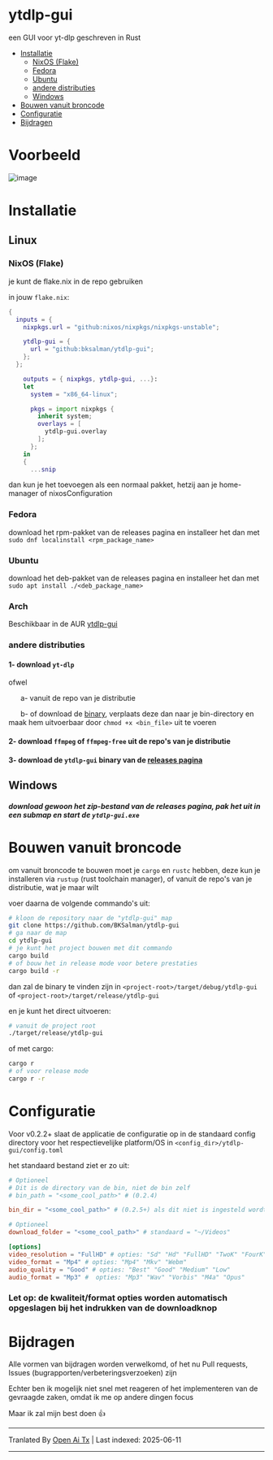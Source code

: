 # ytdlp-gui
een GUI voor yt-dlp geschreven in Rust

- [Installatie](https://github.com/BKSalman/ytdlp-gui#installation)
  - [NixOS (Flake)](https://github.com/BKSalman/ytdlp-gui#nixos-flake)
  - [Fedora](https://github.com/BKSalman/ytdlp-gui#fedora)
  - [Ubuntu](https://github.com/BKSalman/ytdlp-gui#ubuntu)
  - [andere distributies](https://github.com/BKSalman/ytdlp-gui#other-distributions)
  - [Windows](https://github.com/BKSalman/ytdlp-gui#windows)
- [Bouwen vanuit broncode](https://github.com/BKSalman/ytdlp-gui#build-from-source)
- [Configuratie](https://github.com/BKSalman/ytdlp-gui#configuration)
- [Bijdragen](https://github.com/BKSalman/ytdlp-gui#contribution)

# Voorbeeld
![image](https://raw.githubusercontent.com/BKSalman/ytdlp-gui/main/assets/edeecfe8-4d5b-4f10-b5e3-35188d9a23a5)


# Installatie
## Linux

### NixOS (Flake)
je kunt de flake.nix in de repo gebruiken

in jouw `flake.nix`:
```nix
{
  inputs = {
    nixpkgs.url = "github:nixos/nixpkgs/nixpkgs-unstable";

    ytdlp-gui = {
      url = "github:bksalman/ytdlp-gui";
    };
  };

    outputs = { nixpkgs, ytdlp-gui, ...}:
    let
      system = "x86_64-linux";

      pkgs = import nixpkgs {
        inherit system;
        overlays = [
          ytdlp-gui.overlay
        ];
      };
    in
    {
      ...snip
```

dan kun je het toevoegen als een normaal pakket, hetzij aan je home-manager of nixosConfiguration

### Fedora
download het rpm-pakket van de releases pagina en installeer het dan met ``sudo dnf localinstall <rpm_package_name>``

### Ubuntu
download het deb-pakket van de releases pagina en installeer het dan met ``sudo apt install ./<deb_package_name>``

### Arch

Beschikbaar in de AUR [ytdlp-gui](https://aur.archlinux.org/packages/ytdlp-gui)

### andere distributies

#### 1- download ``yt-dlp``
ofwel

&nbsp; &nbsp; &nbsp; a- vanuit de repo van je distributie

&nbsp; &nbsp; &nbsp; b- of download de [binary](https://github.com/yt-dlp/yt-dlp/releases/latest/download/yt-dlp), verplaats deze dan naar je bin-directory en maak hem uitvoerbaar door `chmod +x <bin_file>` uit te voeren

#### 2- download ``ffmpeg`` of ``ffmpeg-free`` uit de repo's van je distributie


#### 3- download de ``ytdlp-gui`` binary van de [releases pagina](https://github.com/BKSalman/ytdlp-gui/releases)

## Windows
##### download gewoon het zip-bestand van de releases pagina, pak het uit in een submap en start de ``ytdlp-gui.exe``

# Bouwen vanuit broncode
om vanuit broncode te bouwen moet je `cargo` en `rustc` hebben, deze kun je installeren via `rustup` (rust toolchain manager), of vanuit de repo's van je distributie, wat je maar wilt

voer daarna de volgende commando's uit:
```bash
# kloon de repository naar de "ytdlp-gui" map
git clone https://github.com/BKSalman/ytdlp-gui
# ga naar de map
cd ytdlp-gui
# je kunt het project bouwen met dit commando
cargo build
# of bouw het in release mode voor betere prestaties
cargo build -r
```
dan zal de binary te vinden zijn in `<project-root>/target/debug/ytdlp-gui` of `<project-root>/target/release/ytdlp-gui`

en je kunt het direct uitvoeren:
```bash
# vanuit de project root
./target/release/ytdlp-gui
```

of met cargo:
```bash
cargo r
# of voor release mode
cargo r -r
```

# Configuratie

Voor v0.2.2+ slaat de applicatie de configuratie op in de standaard config directory voor het respectievelijke platform/OS in ``<config_dir>/ytdlp-gui/config.toml``

het standaard bestand ziet er zo uit:

```toml
# Optioneel
# Dit is de directory van de bin, niet de bin zelf
# bin_path = "<some_cool_path>" # (0.2.4)

bin_dir = "<some_cool_path>" # (0.2.5+) als dit niet is ingesteld wordt het commando `yt-dlp <app_args>`

# Optioneel
download_folder = "<some_cool_path>" # standaard = "~/Videos"

[options]
video_resolution = "FullHD" # opties: "Sd" "Hd" "FullHD" "TwoK" "FourK"
video_format = "Mp4" # opties: "Mp4" "Mkv" "Webm"
audio_quality = "Good" # opties: "Best" "Good" "Medium" "Low"
audio_format = "Mp3" #  opties: "Mp3" "Wav" "Vorbis" "M4a" "Opus"
```

### Let op: de kwaliteit/format opties worden automatisch opgeslagen bij het indrukken van de downloadknop

# Bijdragen
Alle vormen van bijdragen worden verwelkomd, of het nu Pull requests, Issues (bugrapporten/verbeteringsverzoeken) zijn

Echter ben ik mogelijk niet snel met reageren of het implementeren van de gevraagde zaken, omdat ik me op andere dingen focus

Maar ik zal mijn best doen 👍

---

Tranlated By [Open Ai Tx](https://github.com/OpenAiTx/OpenAiTx) | Last indexed: 2025-06-11

---